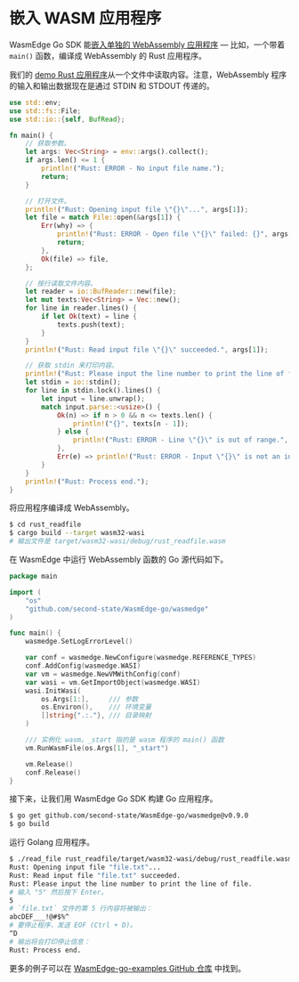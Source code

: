 # 嵌入 WASM 应用程序

WasmEdge Go SDK 能[嵌入单独的 WebAssembly 应用程序](https://github.com/second-state/WasmEdge-go-examples/tree/master/go_ReadFile) — 比如，一个带着 `main()` 函数，编译成 WebAssembly 的 Rust 应用程序。

我们的 [demo Rust 应用程序](https://github.com/second-state/WasmEdge-go-examples/tree/master/go_ReadFile/rust_readfile)从一个文件中读取内容。注意，WebAssembly 程序的输入和输出数据现在是通过 STDIN 和 STDOUT 传递的。

```rust
use std::env;
use std::fs::File;
use std::io::{self, BufRead};

fn main() {
    // 获取参数。
    let args: Vec<String> = env::args().collect();
    if args.len() <= 1 {
        println!("Rust: ERROR - No input file name.");
        return;
    }

    // 打开文件。
    println!("Rust: Opening input file \"{}\"...", args[1]);
    let file = match File::open(&args[1]) {
        Err(why) => {
            println!("Rust: ERROR - Open file \"{}\" failed: {}", args[1], why);
            return;
        },
        Ok(file) => file,
    };

    // 按行读取文件内容。
    let reader = io::BufReader::new(file);
    let mut texts:Vec<String> = Vec::new();
    for line in reader.lines() {
        if let Ok(text) = line {
            texts.push(text);
        }
    }
    println!("Rust: Read input file \"{}\" succeeded.", args[1]);

    // 获取 stdin 来打印内容。
    println!("Rust: Please input the line number to print the line of file.");
    let stdin = io::stdin();
    for line in stdin.lock().lines() {
        let input = line.unwrap();
        match input.parse::<usize>() {
            Ok(n) => if n > 0 && n <= texts.len() {
                println!("{}", texts[n - 1]);
            } else {
                println!("Rust: ERROR - Line \"{}\" is out of range.", n);
            },
            Err(e) => println!("Rust: ERROR - Input \"{}\" is not an integer: {}", input, e),
        }
    }
    println!("Rust: Process end.");
}
```

将应用程序编译成 WebAssembly。

```bash
$ cd rust_readfile
$ cargo build --target wasm32-wasi
# 输出文件是 target/wasm32-wasi/debug/rust_readfile.wasm
```

在 WasmEdge 中运行 WebAssembly 函数的 Go 源代码如下。

```go
package main

import (
    "os"
    "github.com/second-state/WasmEdge-go/wasmedge"
)

func main() {
    wasmedge.SetLogErrorLevel()

    var conf = wasmedge.NewConfigure(wasmedge.REFERENCE_TYPES)
    conf.AddConfig(wasmedge.WASI)
    var vm = wasmedge.NewVMWithConfig(conf)
    var wasi = vm.GetImportObject(wasmedge.WASI)
    wasi.InitWasi(
        os.Args[1:],     /// 参数
        os.Environ(),    /// 环境变量
        []string{".:."}, /// 目录映射
    )

    /// 实例化 wasm。_start 指的是 wasm 程序的 main() 函数
    vm.RunWasmFile(os.Args[1], "_start")

    vm.Release()
    conf.Release()
}
```
接下来，让我们用 WasmEdge Go SDK 构建 Go 应用程序。

```bash
$ go get github.com/second-state/WasmEdge-go/wasmedge@v0.9.0
$ go build
```

运行 Golang 应用程序。

```bash
$ ./read_file rust_readfile/target/wasm32-wasi/debug/rust_readfile.wasm file.txt
Rust: Opening input file "file.txt"...
Rust: Read input file "file.txt" succeeded.
Rust: Please input the line number to print the line of file.
# 输入 "5" 然后按下 Enter。
5
# `file.txt` 文件的第 5 行内容将被输出：
abcDEF___!@#$%^
# 要停止程序，发送 EOF (Ctrl + D)。
^D
# 输出将会打印停止信息：
Rust: Process end.
```

更多的例子可以在 [WasmEdge-go-examples GitHub 仓库](https://github.com/second-state/WasmEdge-go-examples) 中找到。
